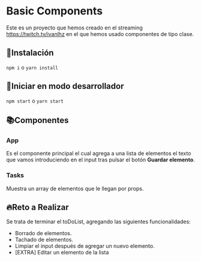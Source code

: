 # Basic Components

Este es un proyecto que hemos creado en el streaming  https://twitch.tv/ivanlhz en el que hemos usado componentes de tipo clase.

## :hear_no_evil:Instalación
`npm i` o `yarn install`
## :wrench:Iniciar en modo desarrollador
`npm start` o `yarn start`


## :books:Componentes
### App
Es el componente principal el cual agrega a una lista de elementos el texto que vamos introduciendo en el input tras pulsar el botón **Guardar elemento**.

### Tasks
Muestra un array de elementos que le llegan por props.

## :fire:Reto a Realizar
Se trata de terminar el toDoList, agregando las siguientes funcionalidades: 
- Borrado de elementos.
- Tachado de elementos.
- Limpiar el input después de agregar un nuevo elemento.
- [EXTRA] Editar un elemento de la lista
